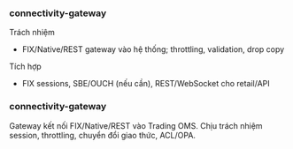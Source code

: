 ### connectivity-gateway

Trách nhiệm
- FIX/Native/REST gateway vào hệ thống; throttling, validation, drop copy

Tích hợp
- FIX sessions, SBE/OUCH (nếu cần), REST/WebSocket cho retail/API

### connectivity-gateway

Gateway kết nối FIX/Native/REST vào Trading OMS. Chịu trách nhiệm session, throttling, chuyển đổi giao thức, ACL/OPA.


